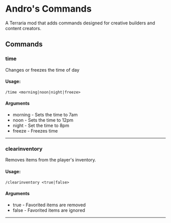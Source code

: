 # Andro's Commands
A Terraria mod that adds commands designed for creative builders and content creators.



## Commands

### time
Changes or freezes the time of day

#### Usage:
```
/time <morning|noon|night|freeze>
```
#### Arguments
- morning - Sets the time to 7am
- noon - Sets the time to 12pm
- night - Set the time to 8pm
- freeze - Freezes time
---

### clearinventory
Removes items from the player's inventory.

#### Usage:
```
/clearinventory <true|false>
```
#### Arguments
- true - Favorited items are removed
- false - Favorited items are ignored
---
